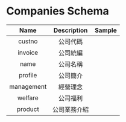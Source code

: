 # Companies Schema
| Name       | Description                | Sample      |
| :--------: | :------------------------: | :---------: |
| custno     | 公司代碼                   |             |
| invoice    | 公司統編                   |             |
| name       | 公司名稱                   |             |
| profile    | 公司簡介                   |             |
| management | 經營理念                   |             |
| welfare    | 公司福利                   |             |
| product    | 公司業務介紹               |             |
